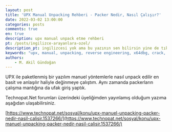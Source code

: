 ```yaml
---
layout: post
title: 'UPX Manual Unpacking Rehberi - Packer Nedir, Nasıl Çalışır?'
date: 2022-03-02 13:00:00
categories: posts
comments: true
en: true
description: upx manual unpack etme rehberi
pt: /posts/ingilizce-arayanlara-ozel/
description_pt: ingilizcesi yok ama bu yazının sen bilirsin yine de tıkla inanmıyorsan
keywords: "upx, manual, unpacking, reverse engineering, x64dbg, crack, debugging, packer"
authors:
    - M. Akil Gündoğan
---
```


UPX ile paketlenmiş bir yazılım manuel yöntemlerle nasıl unpack edilir en basit ve anlaşılır haliyle değinmeye çalıştım. Aynı zamanda packerların çalışma mantığına da ufak giriş yaptık.

Technopat.Net forumları üzerindeki üyeliğimden yayınlamış olduğum yazıma aşağıdan ulaşabilirsiniz.

[https://www.technopat.net/sosyal/konu/upx-manuel-unpacking-packer-nedir-nasil-calisir.1537266/](https://www.technopat.net/sosyal/konu/upx-manuel-unpacking-packer-nedir-nasil-calisir.1537266/)

